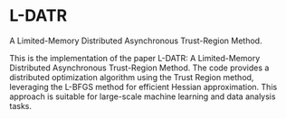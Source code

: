 # L-DATR
A Limited-Memory Distributed Asynchronous Trust-Region Method.

This is the implementation of the paper L-DATR: A Limited-Memory Distributed Asynchronous Trust-Region Method. The code provides a distributed optimization algorithm using the Trust Region method, leveraging the L-BFGS method for efficient Hessian approximation. This approach is suitable for large-scale machine learning and data analysis tasks.
